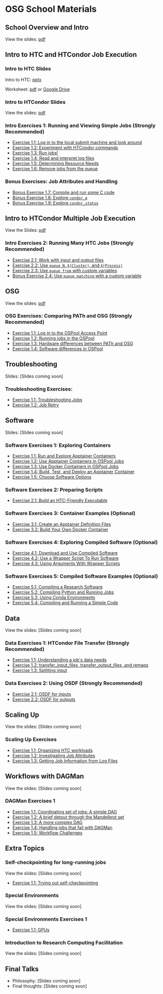# OSG School Materials

## School Overview and Intro

View the slides:
[pdf](welcome/files/osgs24-day1-part1-welcome-timc.pdf)

## Intro to HTC and HTCondor Job Execution

### Intro to HTC Slides

Intro to HTC: [pptx](htcondor/osgschool24-htc-intro.pptx)

Worksheet: [pdf](htcondor/HTC-List-Of-Jobs.pdf) or [Google Drive](https://docs.google.com/presentation/d/1DnJMOuw0YjuVg70vCvafXlJUm4k5Ovv7Zd1SJbfk6hU/edit?usp=sharing)

### Intro to HTCondor Slides

View the slides: [pdf](htcondor/files/osgus24-htc-htcondor.pdf)
<!--
[PowerPoint](htcondor/files/osgus22-htc-htcondor.pptx))
-->

### Intro Exercises 1: Running and Viewing Simple Jobs (Strongly Recommended)

- [Exercise 1.1: Log in to the local submit machine and look around](htcondor/part1-ex1-login.md)
- [Exercise 1.2: Experiment with HTCondor commands](htcondor/part1-ex2-commands.md)
- [Exercise 1.3: Run jobs!](htcondor/part1-ex3-jobs.md)
- [Exercise 1.4: Read and interpret log files](htcondor/part1-ex4-logs.md)
- [Exercise 1.5: Determining Resource Needs](htcondor/part1-ex5-request.md)
- [Exercise 1.6: Remove jobs from the queue](htcondor/part1-ex6-remove.md)

### Bonus Exercises: Job Attributes and Handling

- [Bonus Exercise 1.7: Compile and run some C code](htcondor/part1-ex7-compile.md)
- [Bonus Exercise 1.8: Explore `condor_q`](htcondor/part1-ex8-queue.md)
- [Bonus Exercise 1.9: Explore `condor_status`](htcondor/part1-ex9-status.md)

## Intro to HTCondor Multiple Job Execution

View the Slides: [pdf](htcondor/files/osgus24-htc-htcondor-multiple-jobs.pdf)


### Intro Exercises 2: Running Many HTC Jobs (Strongly Recommended)

- [Exercise 2.1: Work with input and output files](htcondor/part2-ex1-files.md)
- [Exercise 2.2: Use `queue N`, `$(Cluster)`, and `$(Process)`](htcondor/part2-ex2-queue-n.md)
- [Exercise 2.3: Use `queue from` with custom variables](htcondor/part2-ex3-queue-from.md)
- [Bonus Exercise 2.4: Use `queue matching` with a custom variable](htcondor/part2-ex4-queue-matching.md)


## OSG

View the slides:
[pdf](osg/files/osgs24-day2-part1-osg-timc.pdf)

### OSG Exercises: Comparing PATh and OSG (Strongly Recommended)

- [Exercise 1.1: Log in to the OSPool Access Point](osg/part1-ex1-login-scp.md)
- [Exercise 1.2: Running jobs in the OSPool](osg/part1-ex2-submit-osg.md)
- [Exercise 1.3: Hardware differences between PATh and OSG](osg/part1-ex3-hardware-diffs.md)
- [Exercise 1.4: Software differences in OSPool](osg/part1-ex4-software-diffs.md)

## Troubleshooting

Slides: [Slides coming soon]

### Troubleshooting Exercises: 

- [Exercise 1.1: Troubleshooting Jobs](troubleshooting/part1-ex1-troubleshooting.md)
- [Exercise 1.2: Job Retry](troubleshooting/part1-ex2-job-retry.md)

## Software

Slides: [Slides coming soon]

### Software Exercises 1: Exploring Containers

- [Exercise 1.1: Run and Explore Apptainer Containers](software/part1-ex1-run-apptainer.md)
- [Exercise 1.2: Use Apptainer Containers in OSPool Jobs](software/part1-ex2-apptainer-jobs.md)
- [Exercise 1.3: Use Docker Containers in OSPool Jobs](software/part1-ex3-docker-jobs.md)
- [Exercise 1.4: Build, Test, and Deploy an Apptainer Container](software/part1-ex4-apptainer-build.md)
- [Exercise 1.5: Choose Software Options](software/part1-ex5-pick-an-option.md)

### Software Exercises 2: Preparing Scripts
- [Exercise 2.1: Build an HTC-Friendly Executable](software/part2-ex1-build-executable.md)

### Software Exercises 3: Container Examples (Optional)

- [Exercise 3.1: Create an Apptainer Definition Files](software/part3-ex1-apptainer-recipes.md)
- [Exercise 3.2: Build Your Own Docker Container](software/part3-ex2-docker-build.md)

### Software Exercises 4: Exploring Compiled Software (Optional)

- [Exercise 4.1: Download and Use Compiled Software](software/part4-ex1-download.md)
- [Exercise 4.2: Use a Wrapper Script To Run Software](software/part4-ex2-wrapper.md)
- [Exercise 4.3: Using Arguments With Wrapper Scripts](software/part4-ex3-arguments.md)

### Software Exercises 5: Compiled Software Examples (Optional)

- [Exercise 5.1: Compiling a Research Software](software/part5-ex1-prepackaged.md)
- [Exercise 5.2: Compiling Python and Running Jobs](software/part5-ex2-python.md)
- [Exercise 5.3: Using Conda Environments](software/part5-ex3-conda.md)
- [Exercise 5.4: Compiling and Running a Simple Code](software/part5-ex4-compiling.md)


## Data

View the slides: [Slides coming soon]

### Data Exercises 1: HTCondor File Transfer (Strongly Recommended)

- [Exercise 1.1: Understanding a job's data needs](data/part1-ex1-data-needs.md)
- [Exercise 1.2: transfer\_input\_files, transfer\_output\_files, and remaps](data/part1-ex2-file-transfer.md)
- [Exercise 1.3: Splitting input](data/part1-ex3-blast-split.md)

### Data Exercises 2: Using OSDF (Strongly Recommended)

- [Exercise 2.1: OSDF for inputs](data/part2-ex1-osdf-inputs.md)
- [Exercise 2.2: OSDF for outputs](data/part2-ex2-osdf-outputs.md)


## Scaling Up

View the slides: [Slides coming soon]

### Scaling Up Exercises

-   [Exercise 1.1: Organizing HTC workloads](scaling/part1-ex1-organization.md)
-   [Exercise 1.2: Investigating Job Attributes](scaling/part1-ex2-job-attributes.md)
-   [Exercise 1.3: Getting Job Information from Log Files](scaling/part1-ex3-log-files.md)


## Workflows with DAGMan

View the slides: [Slides coming soon]

### DAGMan Exercises 1

- [Exercise 1.1: Coordinating set of jobs: A simple DAG](workflows/part1-ex1-simple-dag.md)
- [Exercise 1.2: A brief detour through the Mandelbrot set](workflows/part1-ex2-mandelbrot.md)
- [Exercise 1.3: A more complex DAG](workflows/part1-ex3-complex-dag.md)
- [Exercise 1.4: Handling jobs that fail with DAGMan](workflows/part1-ex4-failed-dag.md)
- [Exercise 1.5: Workflow Challenges](workflows/part1-ex5-challenges.md)

## Extra Topics

<!-- BEGIN EXTRA TOPICS THAT ARE NOT READY YET


### Containers (and GPUs?)

View the slides
([PDF](gpus/files/osgvsp21-gpus-containers.pdf),
[PowerPoint](gpus/files/osgvsp21-gpus-containers.pptx))

- [Exercise 1.1: Containers Overview](gpus/part1-ex1-containers-overview.md)
- [Exercise 1.2: Running a CPU job](gpus/part1-ex2-cpu-jobs.md)
- [Exercise 1.3: Running a GPU job](gpus/part1-ex3-gpu-jobs.md)

END EXTRA TOPICS THAT ARE NOT READY YET -->

### Self-checkpointing for long-running jobs

View the slides: [Slides coming soon]

-   [Exercise 1.1: Trying out self-checkpointing](checkpoint/part1-ex1-checkpointing.md)


### Special Environments

View the slides: [Slides coming soon]

### Special Environments Exercises 1

- [Exercise 1.1: GPUs](special/part1-ex1-gpus.md)

### Introduction to Research Computing Facilitation

View the slides: [Slides coming soon]

## Final Talks

*   Philosophy: [Slides coming soon]
*   Final thoughts: [Slides coming soon]
